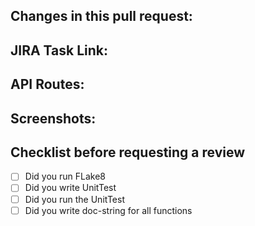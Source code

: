 ## Changes in this pull request:


## JIRA Task Link:

## API Routes:

## Screenshots:

## Checklist before requesting a review
- [ ] Did you run FLake8
- [ ] Did you write UnitTest
- [ ] Did you run the UnitTest
- [ ] Did you write doc-string for all functions